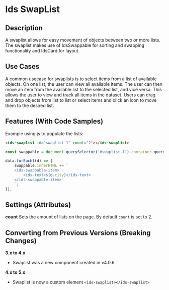 # Ids SwapList

## Description

A swaplist allows for easy movement of objects between two or more lists. The swaplist makes use of IdsSwappable for sorting and swapping functionality and IdsCard for layout.

## Use Cases

A common usecase for swaplists is to select items from a list of available objects. On one list, the user can view all available items. The user can then move an item from the available list to the selected list, and vice versa. This allows the user to view and track all items in the dataset. Users can drag and drop objects from list to list or select items and click an icon to move them to the desired list.

## Features (With Code Samples)

Example using js to populate the lists:

```html
<ids-swaplist id="swaplist-1" count="2"></ids-swaplist>
```

```js
const swappable = document.querySelector('#swaplist-1').container.querySelectorAll('ids-swappable');

data.forEach((d) => {
    swappable.innerHTML += `
    <ids-swappable-item>
        <ids-text>${d.city}</ids-text>
    </ids-swappable-item>
    `;
});
```
## Settings (Attributes)
**count** Sets the amount of lists on the page. By default `count` is set to 2.

## Converting from Previous Versions (Breaking Changes)

**3.x to 4.x**

- Swaplist was a new component created in v4.0.6

**4.x to 5.x**

- Swaplist is now a custom element `<ids-swaplist></ids-swaplist>`

